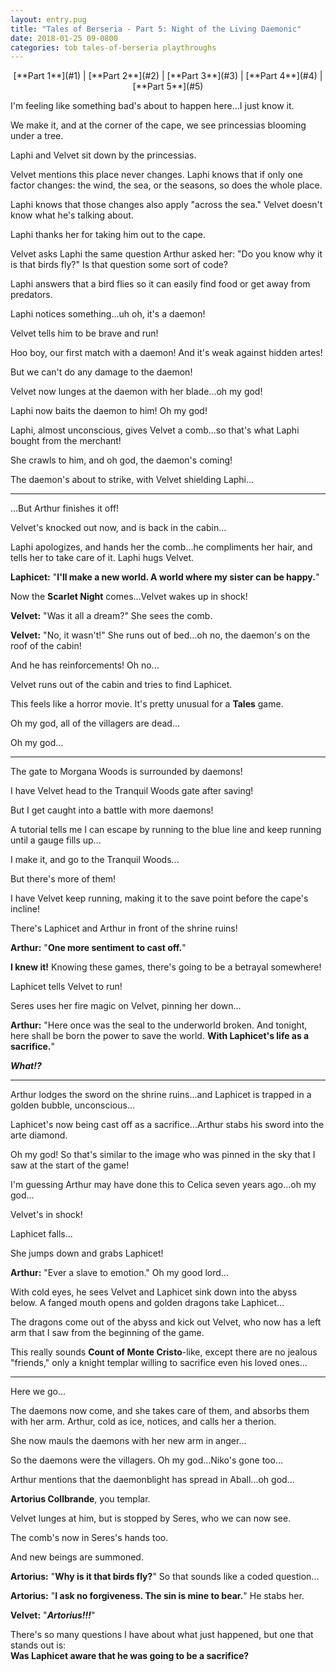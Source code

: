 ```yaml
---
layout: entry.pug
title: "Tales of Berseria - Part 5: Night of the Living Daemonic"
date: 2018-01-25 09-0800
categories: tob tales-of-berseria playthroughs
---
```


<p style="text-align: center;">[**Part 1**](#1) | [**Part 2**](#2) | [**Part 3**](#3) | [**Part 4**](#4) | [**Part 5**](#5)</p>

<a name="1"></a>

I'm feeling like something bad's about to happen here...I just know it.

We make it, and at the corner of the cape, we see princessias blooming under a tree.

Laphi and Velvet sit down by the princessias.

Velvet mentions this place never changes. Laphi knows that if only one factor changes: the wind, the sea, or the seasons, so does the whole place.

Laphi knows that those changes also apply "across the sea." Velvet doesn't know what he's talking about.

Laphi thanks her for taking him out to the cape.

Velvet asks Laphi the same question Arthur asked her: "Do you know why it is that birds fly?" Is that question some sort of code?

Laphi answers that a bird flies so it can easily find food or get away from predators.

Laphi notices something...uh oh, it's a daemon!

Velvet tells him to be brave and run!

Hoo boy, our first match with a daemon! And it's weak against hidden artes!

But we can't do any damage to the daemon!

Velvet now lunges at the daemon with her blade...oh my god!

Laphi now baits the daemon to him! Oh my god!

Laphi, almost unconscious, gives Velvet a comb...so that's what Laphi bought from the merchant!

She crawls to him, and oh god, the daemon's coming!

The daemon's about to strike, with Velvet shielding Laphi...

<a name="2"></a>

---

...But Arthur finishes it off!

Velvet's knocked out now, and is back in the cabin...

Laphi apologizes, and hands her the comb...he compliments her hair, and tells her to take care of it. Laphi hugs Velvet.

**Laphicet:** "**I'll make a new world. A world where my sister can be happy.**"

Now the **Scarlet Night** comes...Velvet wakes up in shock!

**Velvet:** "Was it all a dream?" She sees the comb.

**Velvet:** "No, it wasn't!" She runs out of bed...oh no, the daemon's on the roof of the cabin!

And he has reinforcements! Oh no...

Velvet runs out of the cabin and tries to find Laphicet.

This feels like a horror movie. It's pretty unusual for a **Tales** game.

Oh my god, all of the villagers are dead...

Oh my god...

<a name="3"></a>

---

The gate to Morgana Woods is surrounded by daemons!

I have Velvet head to the Tranquil Woods gate after saving!

But I get caught into a battle with more daemons!

A tutorial tells me I can escape by running to the blue line and keep running until a gauge fills up...

I make it, and go to the Tranquil Woods...

But there's more of them!

I have Velvet keep running, making it to the save point before the cape's incline!

There's Laphicet and Arthur in front of the shrine ruins!

**Arthur:** "**One more sentiment to cast off.**"

**I knew it!** Knowing these games, there's going to be a betrayal somewhere!

Laphicet tells Velvet to run!

Seres uses her fire magic on Velvet, pinning her down...

**Arthur:** "Here once was the seal to the underworld broken. And tonight, here shall be born the power to save the world. **With Laphicet's life as a sacrifice.**"

***What!?***

<a name="4"></a>

---

Arthur lodges the sword on the shrine ruins...and Laphicet is trapped in a golden bubble, unconscious...

Laphicet's now being cast off as a sacrifice...Arthur stabs his sword into the arte diamond.

Oh my god! So that's similar to the image who was pinned in the sky that I saw at the start of the game!

I'm guessing Arthur may have done this to Celica seven years ago...oh my god...

Velvet's in shock!

Laphicet falls...

She jumps down and grabs Laphicet!

**Arthur:** "Ever a slave to emotion." Oh my good lord...

With cold eyes, he sees Velvet and Laphicet sink down into the abyss below. A fanged mouth opens and golden dragons take Laphicet...

The dragons come out of the abyss and kick out Velvet, who now has a left arm that I saw from the beginning of the game.

This really sounds **Count of Monte Cristo**-like, except there are no jealous "friends," only a knight templar willing to sacrifice even his loved ones...

<a name="5"></a>

---

Here we go...

The daemons now come, and she takes care of them, and absorbs them with her arm. Arthur, cold as ice, notices, and calls her a therion.

She now mauls the daemons with her new arm in anger...

So the daemons were the villagers. Oh my god...Niko's gone too...

Arthur mentions that the daemonblight has spread in Aball...oh god...

**Artorius Collbrande**, you templar.

Velvet lunges at him, but is stopped by Seres, who we can now see.

The comb's now in Seres's hands too.

And new beings are summoned.

**Artorius:** "**Why is it that birds fly?**" So that sounds like a coded question...

**Artorius:** "**I ask no forgiveness. The sin is mine to bear.**" He stabs her.

**Velvet:** "***Artorius!!!***"

There's so many questions I have about what just happened, but one that stands out is:<br/>
**Was Laphicet aware that he was going to be a sacrifice?**